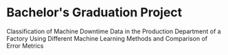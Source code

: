 # Bachelor's Graduation Project
Classification of Machine Downtime Data in the Production Department of a Factory Using Different Machine Learning Methods and Comparison of Error Metrics
